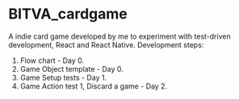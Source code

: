 # BITVA_cardgame
A indie card game developed by me to experiment with test-driven development, React and React Native.
Development steps:
1. Flow chart - Day 0.
2. Game Object template - Day 0.
3. Game Setup tests - Day 1.
4. Game Action test 1, Discard a game - Day 2.

